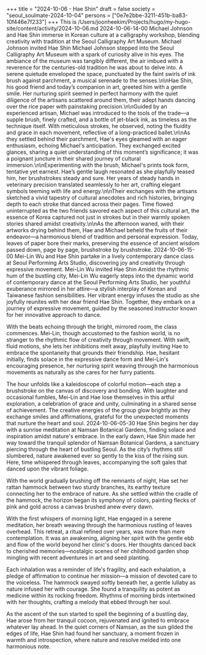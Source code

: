 +++
title = "2024-10-06 - Hae Shin"
draft = false
society = "seoul_soulmate-2024-10-04"
persons = ["0e7e2bbe-3211-451b-ba83-10f446e7f233"]
+++
This is /Users/joonheekim/Projects/hugo/my-hugo-site/content/activity/2024-10-06.md
2024-10-06-14-00
Michael Johnson and Hae Shin immerse in Korean culture at a calligraphy workshop, blending creativity with tradition at the Seoul Calligraphy Art Museum.
Michael Johnson invited Hae Shin
Michael Johnson stepped into the Seoul Calligraphy Art Museum with a spark of curiosity alive in his eyes. The ambiance of the museum was tangibly different, the air imbued with a reverence for the centuries-old tradition he was about to delve into. A serene quietude enveloped the space, punctuated by the faint swirls of ink brush against parchment, a musical serenade to the senses.\n\nHae Shin, his good friend and today’s companion in art, greeted him with a gentle smile. Her nurturing spirit seemed in perfect harmony with the quiet diligence of the artisans scattered around them, their adept hands dancing over the rice paper with painstaking precision.\n\nGuided by an experienced artisan, Michael was introduced to the tools of the trade—a supple brush, finely crafted, and a bottle of jet-black ink, as timeless as the technique itself. With meticulous strokes, he observed, noting the fluidity and grace in each movement, reflective of a long-practiced ballet.\n\nAs they settled behind their parchment, Hae's eyes gleamed with an eager enthusiasm, echoing Michael's anticipation. They exchanged excited glances, sharing a quiet understanding of this moment’s significance; it was a poignant juncture in their shared journey of cultural immersion.\n\nExperimenting with the brush, Michael's prints took form, tentative yet earnest. Hae’s gentle laugh resonated as she playfully teased him, her brushstrokes steady and sure. Her years of steady hands in veterinary precision translated seamlessly to her art, crafting elegant symbols teeming with life and energy.\n\nTheir exchanges with the artisans sketched a vivid tapestry of cultural anecdotes and rich histories, bringing depth to each stroke that danced across their pages. Time flowed uninterrupted as the two friends savored each aspect of this cultural art, the essence of Korea captured not just in strokes but in their warmly spoken stories shared amidst creativity.\n\nAs the afternoon waned, with their artworks drying behind them, Hae and Michael beheld the fruits of their endeavor—a harmonious blend of tradition and personal expression. Today, leaves of paper bore their marks, preserving the essence of ancient wisdom passed down, page by page, brushstroke by brushstroke.
2024-10-06-15-00
Mei-Lin Wu and Hae Shin partake in a lively contemporary dance class at Seoul Performing Arts Studio, discovering joy and creativity through expressive movement.
Mei-Lin Wu invited Hae Shin
Amidst the rhythmic hum of the bustling city, Mei-Lin Wu eagerly steps into the dynamic world of contemporary dance at the Seoul Performing Arts Studio, her youthful exuberance mirrored in her attire—a stylish interplay of Korean and Taiwanese fashion sensibilities. Her vibrant energy infuses the studio as she joyfully reunites with her dear friend Hae Shin. Together, they embark on a journey of expressive movement, guided by the seasoned instructor known for her innovative approach to dance.

With the beats echoing through the bright, mirrored room, the class commences. Mei-Lin, though accustomed to the fashion world, is no stranger to the rhythmic flow of creativity through movement. With swift, fluid motions, she lets her inhibitions melt away, playfully inviting Hae to embrace the spontaneity that grounds their friendship. Hae, hesitant initially, finds solace in the expressive dance form and Mei-Lin's encouraging presence, her nurturing spirit weaving through the harmonious movements as naturally as she cares for her furry patients.

The hour unfolds like a kaleidoscope of colorful motion—each step a brushstroke on the canvas of discovery and bonding. With laughter and occasional fumbles, Mei-Lin and Hae lose themselves in this artful exploration, a celebration of grace and unity, culminating in a shared sense of achievement. The creative energies of the group glow brightly as they exchange smiles and affirmations, grateful for the unexpected moments that nurture the heart and soul.
2024-10-06-05-30
Hae Shin begins her day with a sunrise meditation at Namsan Botanical Gardens, finding solace and inspiration amidst nature's embrace.
In the early dawn, Hae Shin made her way toward the tranquil splendor of Namsan Botanical Gardens, a sanctuary piercing through the heart of bustling Seoul. As the city’s rhythms still slumbered, nature awakened ever so gently to the kiss of the rising sun. Here, time whispered through leaves, accompanying the soft gales that danced upon the vibrant foliage.

With the world gradually brushing off the remnants of night, Hae set her rattan hammock between two sturdy branches, its earthy texture connecting her to the embrace of nature. As she settled within the cradle of the hammock, the horizon began its symphony of colors, painting flecks of pink and gold across a canvas brushed anew every dawn.

With the first whispers of morning light, Hae engaged in a serene meditation, her breath weaving through the harmonious rustling of leaves overhead. This retreat, a ritual refined over years, was more than mere contemplation. It was an awakening, aligning her spirit with the gentle ebb and flow of the world beyond her clinic's doors. Her thoughts danced back to cherished memories—nostalgic scenes of her childhood garden shop mingling with recent adventures in art and seed planting.

Each inhalation was a reminder of life's fragility, and each exhalation, a pledge of affirmation to continue her mission—a mission of devoted care to the voiceless. The hammock swayed softly beneath her, a gentle lullaby as nature infused her with courage. She found a tranquility as potent as medicine within its rocking freedom. Rhythms of morning birds intertwined with her thoughts, crafting a melody that ebbed through her soul.

As the ascent of the sun started to spell the beginning of a bustling day, Hae arose from her tranquil cocoon, rejuvenated and ignited to embrace whatever lay ahead. In the quiet corners of Namsan, as the sun gilded the edges of life, Hae Shin had found her sanctuary, a moment frozen in warmth and introspection, where nature and resolve melded into one harmonious note.
